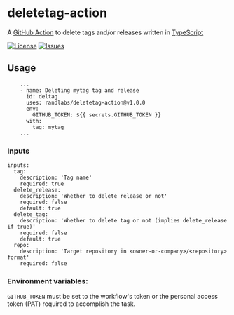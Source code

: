 # deletetag-action

A [GitHub Action][github-actions-url] to delete tags and/or releases written in [TypeScript][typescript-url]

[![License][license-image]][license-url]
[![Issues][issues-image]][issues-url]

## Usage

```YML
    ...
    - name: Deleting mytag tag and release
      id: deltag
      uses: randlabs/deletetag-action@v1.0.0
      env:
        GITHUB_TOKEN: ${{ secrets.GITHUB_TOKEN }}
      with:
        tag: mytag
    ...
```

### Inputs

```YML
inputs:
  tag:
    description: 'Tag name'
    required: true
  delete_release:
    description: 'Whether to delete release or not'
    required: false
    default: true
  delete_tag:
    description: 'Whether to delete tag or not (implies delete_release if true)'
    required: false
    default: true
  repo:
    description: 'Target repository in <owner-or-company>/<repository> format'
    required: false
```

### Environment variables:

`GITHUB_TOKEN` must be set to the workflow's token or the personal access token (PAT) required to accomplish the task.

[typescript-url]: http://www.typescriptlang.org/
[github-actions-url]: https://github.com/features/actions
[license-url]: https://github.com/randlabs/deletetag-action/blob/master/LICENSE
[license-image]: https://img.shields.io/github/license/randlabs/deletetag-action.svg
[issues-url]: https://github.com/randlabs/deletetag-action/issues
[issues-image]: https://img.shields.io/github/issues-raw/gregoranders/nodejs-create-release.svg
